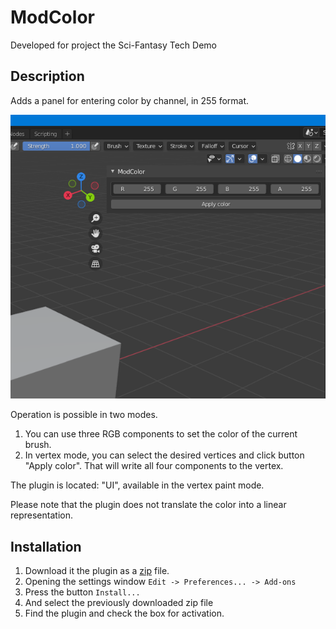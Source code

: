 # ModColor
Developed for project the Sci-Fantasy Tech Demo

## Description
Adds a panel for entering color by channel, in 255 format.

![Image alt](https://github.com/serkkz/res/blob/master/ModColor.png)

Operation is possible in two modes.

1. You can use three RGB components to set the color of the current brush.
2. In vertex mode, you can select the desired vertices and click button "Apply color". That will write all four components to the vertex.

The plugin is located: "UI", available in the vertex paint mode.

Please note that the plugin does not translate the color into a linear representation.

## Installation
1. Download it the plugin as a [zip](https://github.com/serkkz/ModColor/releases/download/0.1/ModColor.zip) file.
2. Opening the settings window `Edit -> Preferences... -> Add-ons`
3. Press the button `Install...`
4. And select the previously downloaded zip file
5. Find the plugin and check the box for activation.
